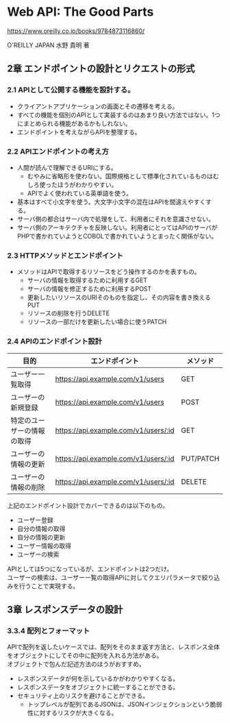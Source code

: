 # Web API: The Good Parts

https://www.oreilly.co.jp/books/9784873116860/

O'REILLY JAPAN
水野 貴明 著

## 2章 エンドポイントの設計とリクエストの形式

### 2.1 APIとして公開する機能を設計する。

- クライアントアプリケーションの画面とその遷移を考える。
- すべての機能を個別のAPIとして実装するのはあまり良い方法ではない。1つにまとめられる機能があるかもしれない。
- エンドポイントを考えながらAPIを整理する。

### 2.2 APIエンドポイントの考え方

- 人間が読んで理解できるURIにする。
  - むやみに省略形を使わない。国際規格として標準化されているものはむしろ使ったほうがわかりやすい。
  - APIでよく使われている英単語を使う。
- 基本はすべて小文字を使う。大文字小文字の混在はAPIを間違えやすくする。
- サーバ側の都合はサーバ内で処理をして、利用者にそれを意識させない。
- サーバ側のアーキテクチャを反映しない。利用者にとってはAPIのサーバがPHPで書かれていようとCOBOLで書かれていようとまったく関係がない。

### 2.3 HTTPメソッドとエンドポイント

- メソッドはAPIで取得するリソースをどう操作するのかを表すもの。
  - サーバの情報を取得するために利用するGET
  - サーバの情報を修正するために利用するPOST
  - 更新したいリソースのURIそのものを指定し、その内容を書き換えるPUT
  - リソースの削除を行うDELETE
  - リソースの一部だけを更新したい場合に使うPATCH


### 2.4 APIのエンドポイント設計

|目的|エンドポイント|メソッド|
|---|---|---|
|ユーザー一覧取得|https://api.example.com/v1/users|GET|
|ユーザーの新規登録|https://api.example.com/v1/users|POST|
|特定のユーザーの情報の取得|https://api.example.com/v1/users/:id|GET|
|ユーザーの情報の更新|https://api.example.com/v1/users/:id|PUT/PATCH|
|ユーザーの情報の削除|https://api.example.com/v1/users/:id|DELETE|

上記のエンドポイント設計でカバーできるのは以下のもの。

- ユーザー登録
- 自分の情報の取得
- 自分の情報の更新
- ユーザー情報の取得
- ユーザーの検索

APIとしては5つになっているが、エンドポイントは2つだけ。  
ユーザーの検索は、ユーザー一覧の取得APIに対してクエリパラメータで絞り込みを行うことで実現する。  

## 3章 レスポンスデータの設計

### 3.3.4 配列とフォーマット
APIで配列を返したいケースでは、配列をそのまま返す方法と、レスポンス全体をオブジェクトにしてその中に配列を入れる方法がある。  
オブジェクトで包んだ記述方法のほうがおすすめ。
- レスポンスデータが何を示しているかがわかりやすくなる。
- レスポンスデータをオブジェクトに統一することができる。
- セキュリティ上のリスクを避けることができる。
  - トップレベルが配列であるJSONは、JSONインジェクションという脆弱性に対するリスクが大きくなる。
